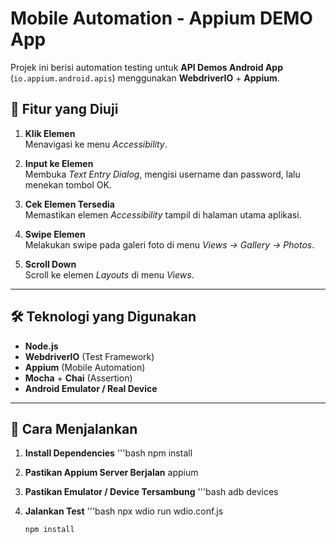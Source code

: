 # Mobile Automation - Appium DEMO App

Projek ini berisi automation testing untuk **API Demos Android App** (`io.appium.android.apis`) menggunakan **WebdriverIO** + **Appium**.

## 📱 Fitur yang Diuji
1. **Klik Elemen**  
   Menavigasi ke menu *Accessibility*.

2. **Input ke Elemen**  
   Membuka *Text Entry Dialog*, mengisi username dan password, lalu menekan tombol OK.

3. **Cek Elemen Tersedia**  
   Memastikan elemen *Accessibility* tampil di halaman utama aplikasi.

4. **Swipe Elemen**  
   Melakukan swipe pada galeri foto di menu *Views → Gallery → Photos*.

5. **Scroll Down**  
   Scroll ke elemen *Layouts* di menu *Views*.

---

## 🛠️ Teknologi yang Digunakan
- **Node.js**
- **WebdriverIO** (Test Framework)
- **Appium** (Mobile Automation)
- **Mocha** + **Chai** (Assertion)
- **Android Emulator / Real Device**

---

## 🚀 Cara Menjalankan
1. **Install Dependencies**
   '''bash
   npm install
3. **Pastikan Appium Server Berjalan**
   appium

5. **Pastikan Emulator / Device Tersambung**
   '''bash
   adb devices
8. **Jalankan Test**
   '''bash
   npx wdio run wdio.conf.js
   ```bash
   npm install

